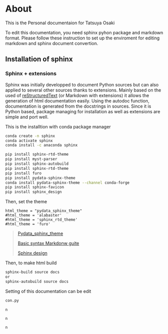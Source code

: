 # About
This is the Personal documentaion for Tatsuya Osaki

To edit this documentation, you need sphinx pyhon package and markdown format. Please follow these instruction to set up the enviroment for editing markdown and sphinx document convertion.
## Installation of sphinx

### Sphinx + extensions

Sphinx was initially developped to document Python sources but can also applied to several other sources thanks to extensions.
Mainly based on the used of [reStructuredText](https://www.sphinx-doc.org/en/master/usage/restructuredtext/index.html) (or Markdown with extensions) it allows the generation of html documentation easily. Using the autodoc function, documentation is generated from the docstrings in sources. Since it is Python based, package managing for installation as well as extensions are simple and port well.

This is the installtion with conda package manager

```Bash
conda create -n sphinx
conda activate sphinx
conda install -c anaconda sphinx 

pip install sphinx-rtd-theme
pip install myst-parser
pip install sphinx-autobuild
pip install sphinx-rtd-theme
pip install furo
pip install pydata-sphinx-theme
conda install pydata-sphinx-theme --channel conda-forge
pip install sphinx-favicon
pip install sphinx_design

```
Then, set the theme
```
html_theme = "pydata_sphinx_theme"
#html_theme = 'alabaster'
#html_theme = 'sphinx_rtd_theme'
#html_theme = 'furo'
```
> [Pydata_sphinx_theme](https://pydata-sphinx-theme.readthedocs.io/en/stable/user_guide/web-components.html#)
> 
> [Basic syntax Markdonw guite](https://www.markdownguide.org/basic-syntax/)
> 
> [Sphinx design](https://sphinx-design.readthedocs.io/en/latest/index.html)

Then, to make html build

```Bash
sphinx-build source docs
or
sphinx-autobuild source docs
```

Setting of this documentation can be edit
```Bash
con.py
```

```{danger}
n
```
```{note}
n
```
```{hint}
n
```
```{error}
```
```{attention}
```
```{tip}
```
```{todo}
```
```{warning}
```

